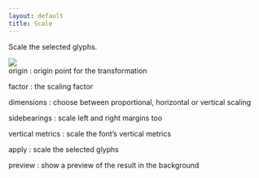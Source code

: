 ```yaml
---
layout: default
title: Scale
---
```


Scale the selected glyphs.

<div class='row'>

<div class='col'>
  <img src='{{ site.url }}/images/glyphs/scale.png' />
</div>

<div class='col' markdown='1'>
origin
: origin point for the transformation

factor
: the scaling factor

dimensions
: choose between proportional, horizontal or vertical scaling

sidebearings
: scale left and right margins too

vertical metrics
: scale the font’s vertical metrics

apply
: scale the selected glyphs

preview
: show a preview of the result in the background
</div>

</div>
